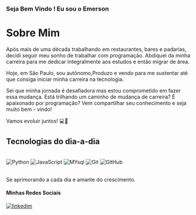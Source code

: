 

### Seja Bem Vindo ! Eu sou o Emerson



# Sobre Mim

Após mais de uma década trabalhando em restaurantes, bares e padarias, decidi seguir meu sonho de trabalhar com programação. Abdiquei da minha carreira para me dedicar integralmente aos estudos e então migrar de área.

Hoje, em São Paulo, sou autônomo,Produzo e vendo para me sustentar até que consiga iniciar minha carreira na tecnologia.

Sei que minha jornada é desafiadora mas estou comprometido em fazer essa mudança. Está trilhando um caminho de mudança de carreira? É apaixonado por programação? Vem compartilhar seu conhecimento e seja muito bem - vindo!

Vamos evoluir juntos! 💻🌟


## Tecnologias do dia-a-dia

<div style="display: inline_block"><br/>
    <img aling="center" alt="Python" src="https://img.shields.io/badge/Python-3776AB?style=for-the-badge&logo=python&logoColor=white" />
     <img aling="center" alt="JavaScript" src="https://img.shields.io/badge/JavaScript-F7DF1E?style=for-the-badge&logo=javascript&logoColor=black" />
      <img aling="center" alt="MYsql" src="https://img.shields.io/badge/MySQL-00000F?style=for-the-badge&logo=mysql&logoColor=white" />
    <img aling="center" alt="Git" src="https://img.shields.io/badge/GIT-E44C30?style=for-the-badge&logo=git&logoColor=white" />
    <img aling="center" alt="GitHub" src="https://img.shields.io/badge/GitHub-100000?style=for-the-badge&logo=github&logoColor=white" />
</div><br/>


Se aprimorando a cada dia e amante do crescimento. 
    
#### Minhas Redes Sociais


[![linkedim](https://img.shields.io/badge/LinkedIn-0077B5?style=for-the-badge&logo=linkedin&logoColor=white)](https://www.linkedin.com/in/emerson-romana-senna-b68a46277/)
